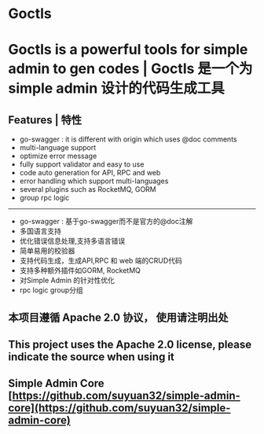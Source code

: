 # Goctls

# Goctls is a powerful tools for simple admin to gen codes | Goctls 是一个为 simple admin 设计的代码生成工具

## Features | 特性

- go-swagger : it is different with origin which uses @doc comments
- multi-language support
- optimize error message
- fully support validator and easy to use
- code auto generation for API, RPC and web
- error handling which support multi-languages
- several plugins such as RocketMQ, GORM
- group rpc logic
---
- go-swagger : 基于go-swagger而不是官方的@doc注解
- 多国语言支持
- 优化错误信息处理,支持多语言错误
- 简单易用的校验器
- 支持代码生成，生成API,RPC 和 web 端的CRUD代码
- 支持多种额外插件如GORM, RocketMQ
- 对Simple Admin 的针对性优化
- rpc logic group分组

## 本项目遵循 Apache 2.0 协议， 使用请注明出处
## This project uses the Apache 2.0 license, please indicate the source when using it
## Simple Admin Core [https://github.com/suyuan32/simple-admin-core](https://github.com/suyuan32/simple-admin-core)